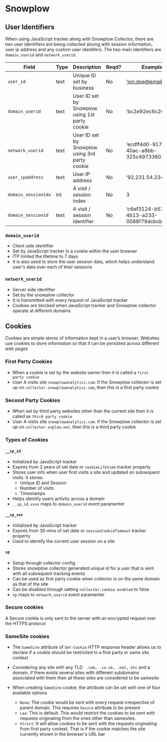 # Snowplow

## User Identifiers

When using JavaScript tracker along with Snowplow Collector, there are two user identifiers are being collected alsong with session information, user ip address and any custom user identifers. The two main identifiers are `domain_userid` and `network_userid`

|Field|	Type|	Description|	Reqd?|	Example|
|-|-|-|-|-|
|`user_id`|	text|	Unique ID set by business|	No|	‘jon.doe@email.com’|
|`domain_userid`|	text|	User ID set by Snowplow using 1st party cookie|	No|	‘bc2e92ec6c204a14’|
|`network_userid`|	text|	User ID set by Snowplow using 3rd party cookie|	No|‘ecdff4d0-9175-40ac-a8bb-325c49733607’|
|`user_ipaddress`|	text|	User IP address|	No|	‘92.231.54.234’|
|`domain_sessionidx`|	int|	A visit / session index|	No|	3|
|`domain_sessionid`|	text|	A visit / session identifier|	No|	‘c6ef3124-b53a-4b13-a233-0088f79dcbcb’|

### `domain_userid`

- Client side identifier
- Set by JavaScript tracker in a cookie within the user browser
- ITP limited the lifetime to 7 days
- It is also used to store the user session data, which helps understand user's data over each of their sessions

### `network_userid`

- Server side identifier
- Set by the snowplow collector
- It is transmitted with every request of JavaScript tracker
- Cookies are blocked when JavaScript tracker and Snowplow collector operate at different domains

## Cookies

Cookies are simple stores of information kept in a user’s browser. Websites use cookies to store information so that it can be persisted across different web pages

### First Party Cookies

- When a cookie is set by the website owner then it is called a `first party cookie` 
- User A visits site `snowplowanalytics.com`. If the Snowplow collector is set up on `collector.snowplowanalytics.com`, then this is a first party cookie

### Second Party Cookies

- When set by third party websites other than the current site then it is called as `third party cookie`
- User A visits site `snowplowanalytics.com`. If the Snowplow collector is set up on `collector.snplow.net`, then this is a third party cookie

### Types of Cookies

#### `__sp_id`

- Initialized by JavaScript tracker
- Expires from 2 years of set date or `cookieLifetime` tracker property
- Stores user info when user first visits a site and updated on subsequent visits. It stores:
  - Unique ID and Session
  - Number of visits
  - Timestamps
- Helps identify users activity across a domain
- `__sp_id.xxxx` maps to `domain_userid` event paramenter

#### `__sp_ses`

- Initialized by JavaScript tracker
- Expires from 30 mins of set date or `sessionCookieTimeout` tracker property
- Used to identify the current user session on a site

#### `sp`

- Setup through collector config
- Stores snowplow collector generated unique id for a user that is sent with all subsequent tracking events
- Can be used as first party cookie when collector is on the same domain as that of the site
- Can be disabled through setting `collector.cookie.enabled` to false
- `sp` maps to `network_userid` event paramenter

### Secure cookies

A Secure cookie is only sent to the server with an encrypted request over the HTTPS protocol

### SameSite cookies

- The `SameSite` attribute of `Set-Cookie` HTTP response header allows us to declare if a cookie should be restricted to a first party or same site context

- Considering any site with any TLD ` .com, .co.uk, .net, etc` and a domain, if there exists several sites with different subdomains associated with them then all these sites are considered to be samesite

- When creating `SameSite` cookie, the attribute can be set with one of four available options
  - `None`: The cookie would be sent with every request irrespective of parent domain. This requires `Secure` attribute to be present
  - `Lax`: This is default. This would restrict the cookies to be sent with requests originating from the ones other than samesites.
  - `Strict`: It will allow cookies to be sent with the requests originating from first party context. That is if the cookie matches the site currently shown in the browser's URL bar